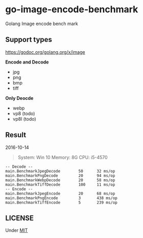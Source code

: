 # go-image-encode-benchmark
Golang Image encode bench mark

## Support types
<https://godoc.org/golang.org/x/image>

**Encode and Decode**

* jpg
* png
* bmp
* tiff

**Only Deocde**

* webp
* vp8 (todo)
* vp8l (todo)

## Result
2016-10-14

> System: Win 10
> Memory: 8G
> CPU: i5-4570

```
-- Decode --
main.BenchmarkJpegDecode        50      32 ms/op
main.BenchmarkPngDecode         20      94 ms/op
main.BenchmarkWebpDecode        20      58 ms/op
main.BenchmarkTiffDecode        100     11 ms/op
-- Encode --
main.BenchmarkJpegEncode        20      68 ms/op
main.BenchmarkPngEncode         3       438 ms/op
main.BenchmarkTiffEncode        5       239 ms/op
```

## LICENSE
Under [MIT](LICENSE)